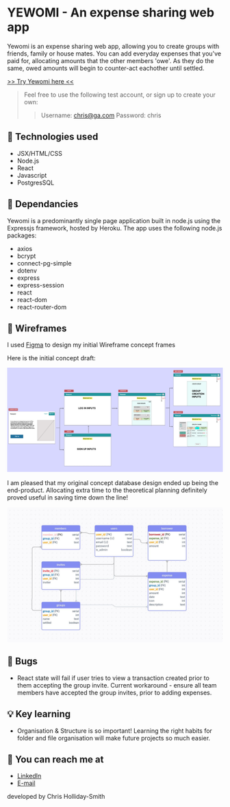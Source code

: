 # YEWOMI - An expense sharing web app

Yewomi is an expense sharing web app, allowing you to create groups with friends, family or house mates. You can add everyday expenses that you've paid for, allocating amounts that the other members 'owe'. As they do the same, owed amounts will begin to counter-act eachother until settled.

[>> Try Yewomi here <<](https://stormy-caverns-85809.herokuapp.com/)

> Feel free to use the following test account, or sign up to create your own:
>> Username: chris@ga.com
>> Password: chris

## 💾 Technologies used

- JSX/HTML/CSS
- Node.js 
- React 
- Javascript
- PostgresSQL

## 🔑 Dependancies

Yewomi is a predominantly single page application built in node.js using the Expressjs framework, hosted by Heroku. The app uses the following node.js packages:

- axios
- bcrypt
- connect-pg-simple
- dotenv
- express
- express-session
- react
- react-dom
- react-router-dom

## 🧰 Wireframes

I used [Figma](https://www.figma.com/) to design my initial Wireframe concept frames

Here is the initial concept draft:

![Wireframe 1](/client/src/assets/Wireframe_1.png "Wireframe 1")

I am pleased that my original concept database design ended up being the end-product. Allocating extra time to the theoretical planning definitely proved useful in saving time down the line!

![Database design](client/src/assets/Database_design.png "Database design")


## 🐞 Bugs

- React state will fail if user tries to view a transaction created prior to them accepting the group invite. Current workaround - ensure all team members have accepted the group invites, prior to adding expenses.

## 💡 Key learning

- Organisation & Structure is so important! Learning the right habits for folder and file organisation will make future projects so much easier.

## 🤩 You can reach me at

- [LinkedIn](https://www.linkedin.com/in/chris-holliday-smith-6503aa39/)
- [E-mail](mailto:chris.p90@gmail.com)


developed by Chris Holliday-Smith